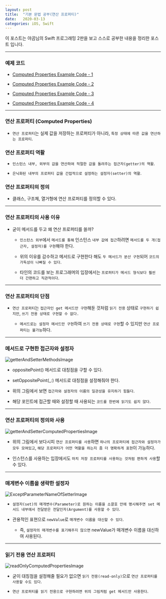 ```yaml
---
layout: post
title:  "기본 문법 공부(연산 프로퍼티)"
date:   2020-03-13
categories: iOS, Swift
---
```


이 포스트는 야곰님의 Swift 프로그래밍 2판을 보고 스스로 공부한 내용을 정리한 포스트 입니다.

- - -

### 예제 코드

- [Computed Properties Example Code - 1](https://github.com/VincentGeranium/Swift-Study/tree/master/2020-03-13-ComputedPropertyExample.playground)

- [Computed Properties Example Code - 2](https://github.com/VincentGeranium/Swift-Study/tree/master/2020-03-13-ComputedPropertyExample-2.playground)

- [Computed Properties Example Code - 3](https://github.com/VincentGeranium/Swift-Study/tree/master/2020-03-13-ComputedPropertyExample-3.playground)

- [Computed Properties Example Code - 4](https://github.com/VincentGeranium/Swift-Study/tree/master/2020-03-13-ComputedPropertyExample-4.playground)

- - -

### 연산 프로퍼티 (Computed Properties)

- `연산 프로퍼티`는 실제 값을 저장하는 프로퍼티가 아니라, `특정 상태에 따른 값을 연산하는 프로퍼티`.

### 연산 프로퍼티 역활

- `인스턴스 내부, 외부의 값을 연산하여 적절한 값을 돌려주는 접근자(getter)의 역활`.

- `은닉화된 내부의 프로퍼티 값을 간접적으로 설정하는 설정자(setter)의 역활`.

### 연산 프로퍼티의 정의

- 클래스, 구조체, 열거형에 연산 프로퍼티를 정의할 수 있다.

- - -

### 연산 프로퍼티의 사용 이유

- 굳이 메서드를 두고 왜 연산 프로퍼티를 쓸까?

    - `인스턴스 외부`에서 `메서드를 통해` 인스턴스 `내부 값에 접근`하려면 `메서드를 두 개(접근자, 설정자)를 구현`해야 한다.
    
    - 위의 이유를 감수하고 메서드로 구현한다 해도 `두 메서드가 분산 구현`되어 `코드의 가독성이 나빠질 수 있다`.
    
    - 타인의 코드를 보는 프로그래머의 입장에서는 `프로퍼티가 메서드 형식보다 훨씬 더 간편하고 직관적이다`.
    
- - -

### 연산 프로퍼티의 단점

- `연산 프로퍼티`는 `접근자인 get 메서드만 구현`해둔 것처럼 `읽기 전용` 상태로 `구현하기 쉽지만`, `쓰기 전용 상태로 구현할 수 없다.`

    - `메서드로는 설정자 메서드만 구현`하여 `쓰기 전용 상태로 구현`할 수 있지만 `연산 프로퍼티는 불가능`하다.
    
- - -

### 메서드로 구현한 접근자와 설정자

![getterAndSetterMethodsImage](https://github.com/VincentGeranium/VincentGeranium.github.io/blob/master/assets/img/getterAndSetterMethodsImage.png?raw=true)

- oppositePoint() 메서드로 대칭점을 구할 수 있다.

- setOppositePoint(_:) 메서드로 대칭점을 설정해줘야 한다.

- 위의 그림에서 보면 `접근자와 설정자의 이름의 일관성을 유지하기 힘들다`.

- 해당 포인트에 접근할 때와 설정할 때 사용되는 `코드를 한번에 읽기도 쉽지 않다`.

- - -

### 연산 프로퍼티의 정의와 사용

![getterAndSetterComputedPropertiesImage](https://github.com/VincentGeranium/VincentGeranium.github.io/blob/master/assets/img/getterAndSetterComputedPropertiesImage.png?raw=true)

- 위의 그림에서 보다시피 `연산 프로퍼티를 사용`하면 `하나의 프로퍼티에 접근자와 설정자가 모두 모여있고`, `해당 프로퍼티가 어떤 역활을 하는지 좀 더 명확하게 표현`이 가능하다.

- 인스턴스를 사용하는 입장에서도 `마치 저장 프로퍼티를 사용하는 것처럼 편하게 사용`할 수 있다.

- - -

### 매게변수 이름을 생략한 설정자

![ExceptParameterNameOfSetterImage](https://github.com/VincentGeranium/VincentGeranium.github.io/blob/master/assets/img/ExceptParameterNameOfSetterImage.png?raw=true)

- `설정자(set)의 매개변수(Parameter)로 원하는 이름을 소괄호 안에 명시해주면 set 메서드 내부에서 전달받은 전달인자(Argument)를 사용할 수 있다`.

- 관용적인 표현으로 `newValue`로 `매개변수 이름을 대신할 수 있다`.

    - 즉, `설정자의 매개변수를 표기해주지 않으면` newValue가 매개변수 이름을 대신하여 사용된다.

- - -

### 읽기 전용 연산 프로퍼티

![readOnlyComputedPropertiesImage](https://github.com/VincentGeranium/VincentGeranium.github.io/blob/master/assets/img/readOnlyComputedPropertiesImage.png?raw=true)

- 굳이 대칭점을 설정해줄 필요가 없으면 `읽기 전용(read-only)`으로 `연산 프로퍼티를 사용할 수도 있다`.

- `연산 프로퍼티를 읽기 전용으로 구현하려면 위의 그림처럼 get 메서드만 사용한다`.